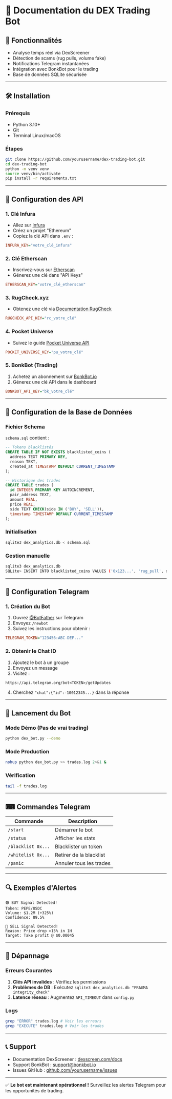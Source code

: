 # 📄 Documentation du DEX Trading Bot 

## 🌟 Fonctionnalités
- Analyse temps réel via DexScreener
- Détection de scams (rug pulls, volume fake)
- Notifications Telegram instantanées
- Intégration avec BonkBot pour le trading
- Base de données SQLite sécurisée

---

## 🛠 Installation

### Prérequis
- Python 3.10+
- Git
- Terminal Linux/macOS

### Étapes
```bash
git clone https://github.com/yourusername/dex-trading-bot.git
cd dex-trading-bot
python -m venv venv
source venv/bin/activate
pip install -r requirements.txt
```

---

## 🔑 Configuration des API

### 1. Clé Infura
- Allez sur [Infura](https://infura.io/)
- Créez un projet "Ethereum"
- Copiez la clé API dans `.env` :
```ini
INFURA_KEY="votre_clé_infura"
```

### 2. Clé Etherscan
- Inscrivez-vous sur [Etherscan](https://etherscan.io/apis)
- Génerez une clé dans "API Keys"
```ini
ETHERSCAN_KEY="votre_clé_etherscan"
```

### 3. RugCheck.xyz
- Obtenez une clé via [Documentation RugCheck](https://rugcheck.xyz/api-docs)
```ini
RUGCHECK_API_KEY="rc_votre_clé"
```

### 4. Pocket Universe
- Suivez le guide [Pocket Universe API](https://pocketuniverse.app/api-access)
```ini
POCKET_UNIVERSE_KEY="pu_votre_clé"
```

### 5. BonkBot (Trading)
1. Achetez un abonnement sur [BonkBot.io](https://bonkbot.io/pricing)
2. Génerez une clé API dans le dashboard
```ini
BONKBOT_API_KEY="bk_votre_clé"
```

---

## 💾 Configuration de la Base de Données

### Fichier Schema
`schema.sql` contient :
```sql
-- Tokens blacklistés
CREATE TABLE IF NOT EXISTS blacklisted_coins (
  address TEXT PRIMARY KEY,
  reason TEXT,
  created_at TIMESTAMP DEFAULT CURRENT_TIMESTAMP
);

-- Historique des trades
CREATE TABLE trades (
  id INTEGER PRIMARY KEY AUTOINCREMENT,
  pair_address TEXT,
  amount REAL,
  price REAL,
  side TEXT CHECK(side IN ('BUY', 'SELL')),
  timestamp TIMESTAMP DEFAULT CURRENT_TIMESTAMP
);
```

### Initialisation
```bash
sqlite3 dex_analytics.db < schema.sql
```

### Gestion manuelle
```bash
sqlite3 dex_analytics.db
SQLite> INSERT INTO blacklisted_coins VALUES ('0x123...', 'rug_pull', datetime());
```

---

## 🤖 Configuration Telegram

### 1. Création du Bot
1. Ouvrez [@BotFather](https://t.me/BotFather) sur Telegram
2. Envoyez `/newbot`
3. Suivez les instructions pour obtenir :
```ini
TELEGRAM_TOKEN="123456:ABC-DEF..."
```

### 2. Obtenir le Chat ID
1. Ajoutez le bot à un groupe
2. Envoyez un message
3. Visitez :
```
https://api.telegram.org/bot<TOKEN>/getUpdates
```
4. Cherchez `"chat":{"id":-10012345...}` dans la réponse

---

## 🚀 Lancement du Bot

### Mode Démo (Pas de vrai trading)
```bash
python dex_bot.py --demo
```

### Mode Production
```bash
nohup python dex_bot.py >> trades.log 2>&1 &
```

### Vérification
```bash
tail -f trades.log
```

---

## ⌨ Commandes Telegram
| Commande | Description |
|----------|-------------|
| `/start` | Démarrer le bot |
| `/status` | Afficher les stats |
| `/blacklist 0x...` | Blacklister un token |
| `/whitelist 0x...` | Retirer de la blacklist |
| `/panic` | Annuler tous les trades |

---

## 🔍 Exemples d'Alertes
```text
🟢 BUY Signal Detected!
Token: PEPE/USDC
Volume: $1.2M (+325%)
Confidence: 89.5%
```

```text
🔴 SELL Signal Detected!
Reason: Price drop >15% in 1H
Target: Take profit @ $0.00045
```

---

## 🚨 Dépannage

### Erreurs Courantes
1. **Clés API invalides** : Vérifiez les permissions
2. **Problèmes de DB** : Exécutez `sqlite3 dex_analytics.db "PRAGMA integrity_check"`
3. **Latence réseau** : Augmentez `API_TIMEOUT` dans `config.py`

### Logs
```bash
grep "ERROR" trades.log # Voir les erreurs
grep "EXECUTE" trades.log # Voir les trades
```

---

## 📞 Support
- Documentation DexScreener : [dexscreen.com/docs](https://dexscreen.com/docs)
- Support BonkBot : [support@bonkbot.io](mailto:support@bonkbot.io)
- Issues GitHub : [github.com/yourusername/issues](https://github.com/yourusername/issues)

---

✅ **Le bot est maintenant opérationnel !** Surveillez les alertes Telegram pour les opportunités de trading.
